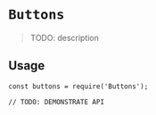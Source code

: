 # `Buttons`

> TODO: description

## Usage

```
const buttons = require('Buttons');

// TODO: DEMONSTRATE API
```
